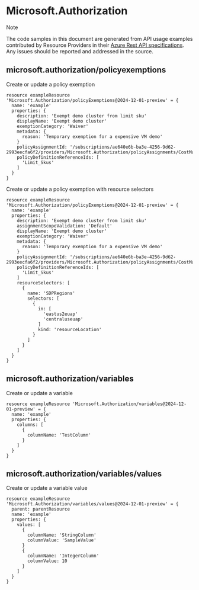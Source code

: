 # Microsoft.Authorization
  
> [!NOTE]
> The code samples in this document are generated from API usage examples contributed by Resource Providers in their [Azure Rest API specifications](https://github.com/Azure/azure-rest-api-specs). Any issues should be reported and addressed in the source.


## microsoft.authorization/policyexemptions

Create or update a policy exemption
```bicep
resource exampleResource 'Microsoft.Authorization/policyExemptions@2024-12-01-preview' = {
  name: 'example'
  properties: {
    description: 'Exempt demo cluster from limit sku'
    displayName: 'Exempt demo cluster'
    exemptionCategory: 'Waiver'
    metadata: {
      reason: 'Temporary exemption for a expensive VM demo'
    }
    policyAssignmentId: '/subscriptions/ae640e6b-ba3e-4256-9d62-2993eecfa6f2/providers/Microsoft.Authorization/policyAssignments/CostManagement'
    policyDefinitionReferenceIds: [
      'Limit_Skus'
    ]
  }
}
```

Create or update a policy exemption with resource selectors
```bicep
resource exampleResource 'Microsoft.Authorization/policyExemptions@2024-12-01-preview' = {
  name: 'example'
  properties: {
    description: 'Exempt demo cluster from limit sku'
    assignmentScopeValidation: 'Default'
    displayName: 'Exempt demo cluster'
    exemptionCategory: 'Waiver'
    metadata: {
      reason: 'Temporary exemption for a expensive VM demo'
    }
    policyAssignmentId: '/subscriptions/ae640e6b-ba3e-4256-9d62-2993eecfa6f2/providers/Microsoft.Authorization/policyAssignments/CostManagement'
    policyDefinitionReferenceIds: [
      'Limit_Skus'
    ]
    resourceSelectors: [
      {
        name: 'SDPRegions'
        selectors: [
          {
            in: [
              'eastus2euap'
              'centraluseuap'
            ]
            kind: 'resourceLocation'
          }
        ]
      }
    ]
  }
}
```

## microsoft.authorization/variables

Create or update a variable
```bicep
resource exampleResource 'Microsoft.Authorization/variables@2024-12-01-preview' = {
  name: 'example'
  properties: {
    columns: [
      {
        columnName: 'TestColumn'
      }
    ]
  }
}
```

## microsoft.authorization/variables/values

Create or update a variable value
```bicep
resource exampleResource 'Microsoft.Authorization/variables/values@2024-12-01-preview' = {
  parent: parentResource 
  name: 'example'
  properties: {
    values: [
      {
        columnName: 'StringColumn'
        columnValue: 'SampleValue'
      }
      {
        columnName: 'IntegerColumn'
        columnValue: 10
      }
    ]
  }
}
```
